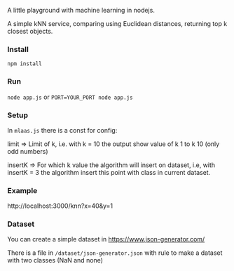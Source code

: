 A little playground with machine learning in nodejs.

A simple kNN service, comparing using Euclidean distances, returning top k closest objects.



### Install
` npm install `

### Run
`node app.js` or `PORT=YOUR_PORT node app.js`

### Setup
In `mlaas.js` there is a const for config:

limit => Limit of k, i.e. with k = 10 the output show value of k 1 to k 10 (only odd numbers)

insertK => For which k value the algorithm will insert on dataset, i.e, with insertK = 3 the algorithm insert this point with class in current dataset.  

### Example
http://localhost:3000/knn?x=40&y=1

### Dataset
You can create a simple dataset in https://www.json-generator.com/

There is a file in `/dataset/json-generator.json` with rule to make a dataset with two classes (NaN and none)
